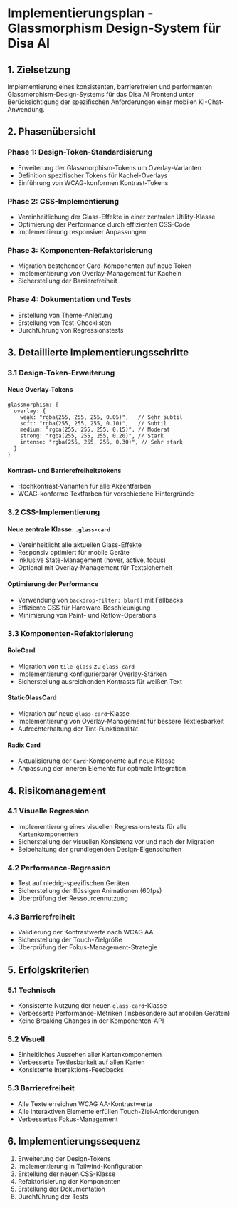 # Implementierungsplan - Glassmorphism Design-System für Disa AI

## 1. Zielsetzung

Implementierung eines konsistenten, barrierefreien und performanten Glassmorphism-Design-Systems für das Disa AI Frontend unter Berücksichtigung der spezifischen Anforderungen einer mobilen KI-Chat-Anwendung.

## 2. Phasenübersicht

### Phase 1: Design-Token-Standardisierung

- Erweiterung der Glassmorphism-Tokens um Overlay-Varianten
- Definition spezifischer Tokens für Kachel-Overlays
- Einführung von WCAG-konformen Kontrast-Tokens

### Phase 2: CSS-Implementierung

- Vereinheitlichung der Glass-Effekte in einer zentralen Utility-Klasse
- Optimierung der Performance durch effizienten CSS-Code
- Implementierung responsiver Anpassungen

### Phase 3: Komponenten-Refaktorisierung

- Migration bestehender Card-Komponenten auf neue Token
- Implementierung von Overlay-Management für Kacheln
- Sicherstellung der Barrierefreiheit

### Phase 4: Dokumentation und Tests

- Erstellung von Theme-Anleitung
- Erstellung von Test-Checklisten
- Durchführung von Regressionstests

## 3. Detaillierte Implementierungsschritte

### 3.1 Design-Token-Erweiterung

#### Neue Overlay-Tokens

```
glassmorphism: {
  overlay: {
    weak: "rgba(255, 255, 255, 0.05)",   // Sehr subtil
    soft: "rgba(255, 255, 255, 0.10)",   // Subtil
    medium: "rgba(255, 255, 255, 0.15)", // Moderat
    strong: "rgba(255, 255, 255, 0.20)", // Stark
    intense: "rgba(255, 255, 255, 0.30)", // Sehr stark
  }
}
```

#### Kontrast- und Barrierefreiheitstokens

- Hochkontrast-Varianten für alle Akzentfarben
- WCAG-konforme Textfarben für verschiedene Hintergründe

### 3.2 CSS-Implementierung

#### Neue zentrale Klasse: `.glass-card`

- Vereinheitlicht alle aktuellen Glass-Effekte
- Responsiv optimiert für mobile Geräte
- Inklusive State-Management (hover, active, focus)
- Optional mit Overlay-Management für Textsicherheit

#### Optimierung der Performance

- Verwendung von `backdrop-filter: blur()` mit Fallbacks
- Effiziente CSS für Hardware-Beschleunigung
- Minimierung von Paint- und Reflow-Operations

### 3.3 Komponenten-Refaktorisierung

#### RoleCard

- Migration von `tile-glass` zu `glass-card`
- Implementierung konfigurierbarer Overlay-Stärken
- Sicherstellung ausreichenden Kontrasts für weißen Text

#### StaticGlassCard

- Migration auf neue `glass-card`-Klasse
- Implementierung von Overlay-Management für bessere Textlesbarkeit
- Aufrechterhaltung der Tint-Funktionalität

#### Radix Card

- Aktualisierung der `Card`-Komponente auf neue Klasse
- Anpassung der inneren Elemente für optimale Integration

## 4. Risikomanagement

### 4.1 Visuelle Regression

- Implementierung eines visuellen Regressionstests für alle Kartenkomponenten
- Sicherstellung der visuellen Konsistenz vor und nach der Migration
- Beibehaltung der grundlegenden Design-Eigenschaften

### 4.2 Performance-Regression

- Test auf niedrig-spezifischen Geräten
- Sicherstellung der flüssigen Animationen (60fps)
- Überprüfung der Ressourcennutzung

### 4.3 Barrierefreiheit

- Validierung der Kontrastwerte nach WCAG AA
- Sicherstellung der Touch-Zielgröße
- Überprüfung der Fokus-Management-Strategie

## 5. Erfolgskriterien

### 5.1 Technisch

- Konsistente Nutzung der neuen `glass-card`-Klasse
- Verbesserte Performance-Metriken (insbesondere auf mobilen Geräten)
- Keine Breaking Changes in der Komponenten-API

### 5.2 Visuell

- Einheitliches Aussehen aller Kartenkomponenten
- Verbesserte Textlesbarkeit auf allen Karten
- Konsistente Interaktions-Feedbacks

### 5.3 Barrierefreiheit

- Alle Texte erreichen WCAG AA-Kontrastwerte
- Alle interaktiven Elemente erfüllen Touch-Ziel-Anforderungen
- Verbessertes Fokus-Management

## 6. Implementierungssequenz

1. Erweiterung der Design-Tokens
2. Implementierung in Tailwind-Konfiguration
3. Erstellung der neuen CSS-Klasse
4. Refaktorisierung der Komponenten
5. Erstellung der Dokumentation
6. Durchführung der Tests
